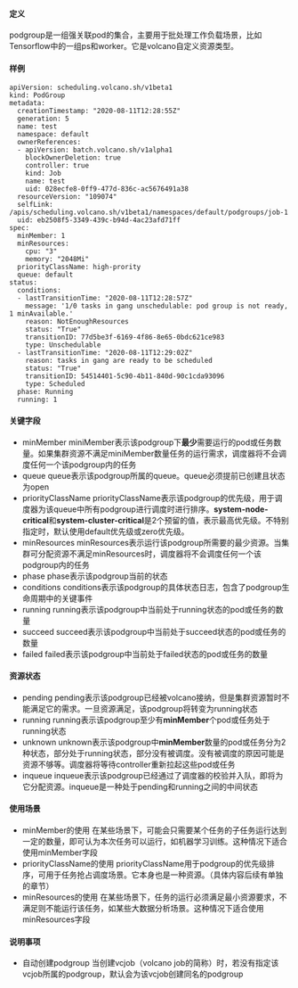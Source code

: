 #### 定义
podgroup是一组强关联pod的集合，主要用于批处理工作负载场景，比如Tensorflow中的一组ps和worker。它是volcano自定义资源类型。
#### 样例
```
apiVersion: scheduling.volcano.sh/v1beta1
kind: PodGroup
metadata:
  creationTimestamp: "2020-08-11T12:28:55Z"
  generation: 5
  name: test
  namespace: default
  ownerReferences:
  - apiVersion: batch.volcano.sh/v1alpha1
    blockOwnerDeletion: true
    controller: true
    kind: Job
    name: test
    uid: 028ecfe8-0ff9-477d-836c-ac5676491a38
  resourceVersion: "109074"
  selfLink: /apis/scheduling.volcano.sh/v1beta1/namespaces/default/podgroups/job-1
  uid: eb2508f5-3349-439c-b94d-4ac23afd71ff
spec:
  minMember: 1
  minResources:
    cpu: "3"
    memory: "2048Mi"
  priorityClassName: high-prority
  queue: default
status:
  conditions:
  - lastTransitionTime: "2020-08-11T12:28:57Z"
    message: '1/0 tasks in gang unschedulable: pod group is not ready, 1 minAvailable.'
    reason: NotEnoughResources
    status: "True"
    transitionID: 77d5be3f-6169-4f86-8e65-0bdc621ce983
    type: Unschedulable
  - lastTransitionTime: "2020-08-11T12:29:02Z"
    reason: tasks in gang are ready to be scheduled
    status: "True"
    transitionID: 54514401-5c90-4b11-840d-90c1cda93096
    type: Scheduled
  phase: Running
  running: 1

```
#### 关键字段
* minMember
miniMember表示该podgroup下**最少**需要运行的pod或任务数量。如果集群资源不满足miniMember数量任务的运行需求，调度器将不会调度任何一个该podgroup内的任务
* queue
queue表示该podgroup所属的queue。queue必须提前已创建且状态为open
* priorityClassName
priorityClassName表示该podgroup的优先级，用于调度器为该queue中所有podgroup进行调度时进行排序。**system-node-critical**和**system-cluster-critical**是2个预留的值，表示最高优先级。不特别指定时，默认使用default优先级或zero优先级。
* minResources
minResources表示运行该podgroup所需要的最少资源。当集群可分配资源不满足minResources时，调度器将不会调度任何一个该podgroup内的任务
* phase
phase表示该podgroup当前的状态
* conditions
conditions表示该podgroup的具体状态日志，包含了podgroup生命周期中的关键事件
* running
running表示该podgroup中当前处于running状态的pod或任务的数量
* succeed
succeed表示该podgroup中当前处于succeed状态的pod或任务的数量
* failed
failed表示该podgroup中当前处于failed状态的pod或任务的数量
#### 资源状态
* pending
pending表示该podgroup已经被volcano接纳，但是集群资源暂时不能满足它的需求。一旦资源满足，该podgroup将转变为running状态
* running
running表示该podgroup至少有**minMember**个pod或任务处于running状态
* unknown
unknown表示该podgroup中**minMember**数量的pod或任务分为2种状态，部分处于running状态，部分没有被调度。没有被调度的原因可能是资源不够等。调度器将等待controller重新拉起这些pod或任务
* inqueue
inqueue表示该podgroup已经通过了调度器的校验并入队，即将为它分配资源。inqueue是一种处于pending和running之间的中间状态
#### 使用场景
* minMember的使用
在某些场景下，可能会只需要某个任务的子任务运行达到一定的数量，即可认为本次任务可以运行，如机器学习训练。这种情况下适合使用minMember字段
* priorityClassName的使用
priorityClassName用于podgroup的优先级排序，可用于任务抢占调度场景。它本身也是一种资源。（具体内容后续有单独的章节）
* minResources的使用
在某些场景下，任务的运行必须满足最小资源要求，不满足则不能运行该任务，如某些大数据分析场景。这种情况下适合使用minResources字段
#### 说明事项
* 自动创建podgroup
当创建vcjob（volcano job的简称）时，若没有指定该vcjob所属的podgroup，默认会为该vcjob创建同名的podgroup